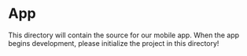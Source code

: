 # App

This directory will contain the source for our mobile app. When the app begins
development, please initialize the project in this directory!
